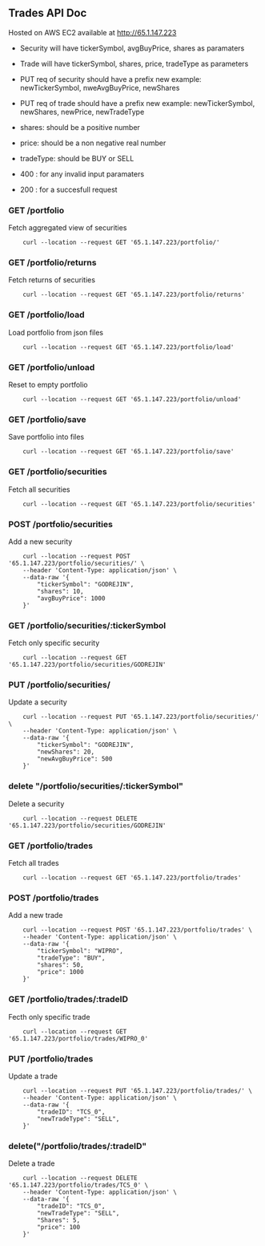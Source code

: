 ## Trades API Doc
Hosted on AWS EC2 available at http://65.1.147.223

- Security will have tickerSymbol, avgBuyPrice, shares as paramaters
- Trade will have tickerSymbol, shares, price, tradeType as parameters

- PUT req of security should have a prefix new example: newTickerSymbol, nweAvgBuyPrice, newShares
- PUT req of trade should have a prefix new example: newTickerSymbol, newShares, newPrice, newTradeType

- shares: should be a positive number
- price: should be a non negative real number
- tradeType: should be BUY or SELL

- 400 : for any invalid input paramaters
- 200 : for a succesfull request

### GET /portfolio
Fetch aggregated view of securities
```
    curl --location --request GET '65.1.147.223/portfolio/'
```

### GET /portfolio/returns
Fetch returns of securities
```
    curl --location --request GET '65.1.147.223/portfolio/returns'
```

### GET /portfolio/load
Load portfolio from json files
```
    curl --location --request GET '65.1.147.223/portfolio/load'
```

### GET /portfolio/unload
Reset to empty portfolio
```
    curl --location --request GET '65.1.147.223/portfolio/unload'
```

### GET /portfolio/save
Save portfolio into files
```
    curl --location --request GET '65.1.147.223/portfolio/save'
```


### GET /portfolio/securities
Fetch all securities
```
    curl --location --request GET '65.1.147.223/portfolio/securities'
```

### POST /portfolio/securities
Add a new security
```
    curl --location --request POST '65.1.147.223/portfolio/securities/' \
    --header 'Content-Type: application/json' \
    --data-raw '{
        "tickerSymbol": "GODREJIN",
        "shares": 10,
        "avgBuyPrice": 1000
    }'
```

### GET /portfolio/securities/:tickerSymbol
Fetch only specific security
```
    curl --location --request GET '65.1.147.223/portfolio/securities/GODREJIN'
```

### PUT /portfolio/securities/
Update a security
```
    curl --location --request PUT '65.1.147.223/portfolio/securities/' \
    --header 'Content-Type: application/json' \
    --data-raw '{
        "tickerSymbol": "GODREJIN",
        "newShares": 20,
        "newAvgBuyPrice": 500
    }'
```

### delete "/portfolio/securities/:tickerSymbol"
Delete a security
```
    curl --location --request DELETE '65.1.147.223/portfolio/securities/GODREJIN'
```

### GET /portfolio/trades
Fetch all trades
```
    curl --location --request GET '65.1.147.223/portfolio/trades'
```

### POST /portfolio/trades
Add a new trade
```
    curl --location --request POST '65.1.147.223/portfolio/trades' \
    --header 'Content-Type: application/json' \
    --data-raw '{
        "tickerSymbol": "WIPRO",
        "tradeType": "BUY",
        "shares": 50,
        "price": 1000
    }'
```

### GET /portfolio/trades/:tradeID
Fecth only specific trade
```
    curl --location --request GET '65.1.147.223/portfolio/trades/WIPRO_0'
```

### PUT /portfolio/trades
Update a trade
```
    curl --location --request PUT '65.1.147.223/portfolio/trades/' \
    --header 'Content-Type: application/json' \
    --data-raw '{
        "tradeID": "TCS_0",
        "newTradeType": "SELL",
    }'
```

### delete("/portfolio/trades/:tradeID"
Delete a trade
```
    curl --location --request DELETE '65.1.147.223/portfolio/trades/TCS_0' \
    --header 'Content-Type: application/json' \
    --data-raw '{
        "tradeID": "TCS_0",
        "newTradeType": "SELL",
        "Shares": 5,
        "price": 100
    }'
```
